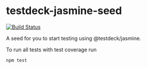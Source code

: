 # testdeck-jasmine-seed

[![Build Status](https://travis-ci.org/testdeck/testdeck-jasmine-seed.svg?branch=master)](https://travis-ci.org/testdeck/testdeck-jasmine-seed)

A seed for you to start testing using @testdeck/jasmine.

To run all tests with test coverage run

```
npm test
```

